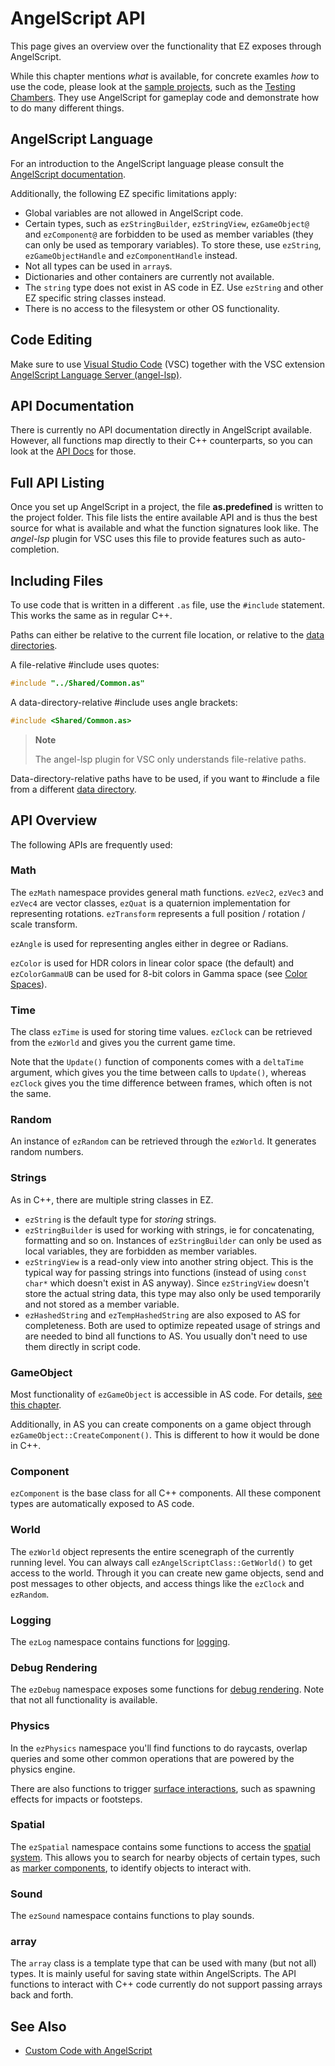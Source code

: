# AngelScript API

This page gives an overview over the functionality that EZ exposes through AngelScript.

While this chapter mentions *what* is available, for concrete examles *how* to use the code, please look at the [sample projects](../../../samples/samples-overview.md), such as the [Testing Chambers](../../../samples/testing-chambers.md). They use AngelScript for gameplay code and demonstrate how to do many different things.

## AngelScript Language

For an introduction to the AngelScript language please consult the [AngelScript documentation](https://www.angelcode.com/angelscript/sdk/docs/manual/doc_script.html).

Additionally, the following EZ specific limitations apply:

* Global variables are not allowed in AngelScript code.
* Certain types, such as `ezStringBuilder`, `ezStringView`, `ezGameObject@` and `ezComponent@` are forbidden to be used as member variables (they can only be used as temporary variables). To store these, use `ezString`, `ezGameObjectHandle` and `ezComponentHandle` instead.
* Not all types can be used in `array`s.
* Dictionaries and other containers are currently not available.
* The `string` type does not exist in AS code in EZ. Use `ezString` and other EZ specific string classes instead.
* There is no access to the filesystem or other OS functionality.

## Code Editing

Make sure to use [Visual Studio Code](https://code.visualstudio.com/download) (VSC) together with the VSC extension [AngelScript Language Server (angel-lsp)](https://github.com/sashi0034/angel-lsp).

## API Documentation

There is currently no API documentation directly in AngelScript available. However, all functions map directly to their C++ counterparts, so you can look at the [API Docs](../../api-docs.md) for those.

## Full API Listing

Once you set up AngelScript in a project, the file **as.predefined** is written to the project folder. This file lists the entire available API and is thus the best source for what is available and what the function signatures look like. The *angel-lsp* plugin for VSC uses this file to provide features such as auto-completion.

## Including Files

To use code that is written in a different `.as` file, use the `#include` statement. This works the same as in regular C++.

Paths can either be relative to the current file location, or relative to the [data directories](../../projects/data-directories.md).

A file-relative #include uses quotes:

```cpp
#include "../Shared/Common.as"
```

A data-directory-relative #include uses angle brackets:

```cpp
#include <Shared/Common.as>
```

> **Note**
>
> The angel-lsp plugin for VSC only understands file-relative paths.

Data-directory-relative paths have to be used, if you want to #include a file from a different [data directory](../../projects/data-directories.md).

## API Overview

The following APIs are frequently used:

### Math

The `ezMath` namespace provides general math functions. `ezVec2`, `ezVec3` and `ezVec4` are vector classes, `ezQuat` is a quaternion implementation for representing rotations. `ezTransform` represents a full position / rotation / scale transform.

`ezAngle` is used for representing angles either in degree or Radians.

`ezColor` is used for HDR colors in linear color space (the default) and `ezColorGammaUB` can be used for 8-bit colors in Gamma space (see [Color Spaces](../../appendix/color-spaces.md)).

### Time

The class `ezTime` is used for storing time values. `ezClock` can be retrieved from the `ezWorld` and gives you the current game time.

Note that the `Update()` function of components comes with a `deltaTime` argument, which gives you the time between calls to `Update()`, whereas `ezClock` gives you the time difference between frames, which often is not the same.

### Random

An instance of `ezRandom` can be retrieved through the `ezWorld`. It generates random numbers.

### Strings

As in C++, there are multiple string classes in EZ.

* `ezString` is the default type for *storing* strings.
* `ezStringBuilder` is used for working with strings, ie for concatenating, formatting and so on. Instances of `ezStringBuilder` can only be used as local variables, they are forbidden as member variables.
* `ezStringView` is a read-only view into another string object. This is the typical way for passing strings into functions (instead of using `const char*` which doesn't exist in AS anyway). Since `ezStringView` doesn't store the actual string data, this type may also only be used temporarily and not stored as a member variable.
* `ezHashedString` and `ezTempHashedString` are also exposed to AS for completeness. Both are used to optimize repeated usage of strings and are needed to bind all functions to AS. You usually don't need to use them directly in script code.

### GameObject

Most functionality of `ezGameObject` is accessible in AS code. For details, [see this chapter](../../runtime/world/game-objects.md).

Additionally, in AS you can create components on a game object through `ezGameObject::CreateComponent()`. This is different to how it would be done in C++.

### Component

`ezComponent` is the base class for all C++ components. All these component types are automatically exposed to AS code.

### World

The `ezWorld` object represents the entire scenegraph of the currently running level. You can always call `ezAngelScriptClass::GetWorld()` to get access to the world. Through it you can create new game objects, send and post messages to other objects, and access things like the `ezClock` and `ezRandom`.

### Logging

The `ezLog` namespace contains functions for [logging](../../debugging/logging.md).

### Debug Rendering

The `ezDebug` namespace exposes some functions for [debug rendering](../../debugging/debug-rendering.md). Note that not all functionality is available.

### Physics

In the `ezPhysics` namespace you'll find functions to do raycasts, overlap queries and some other common operations that are powered by the physics engine.

There are also functions to trigger [surface interactions](../../materials/surfaces.md), such as spawning effects for impacts or footsteps.

### Spatial

The `ezSpatial` namespace contains some functions to access the [spatial system](../../runtime/world/spatial-system.md). This allows you to search for nearby objects of certain types, such as [marker components](../../gameplay/marker-component.md), to identify objects to interact with.

### Sound

The `ezSound` namespace contains functions to play sounds.

### array

The `array` class is a template type that can be used with many (but not all) types. It is mainly useful for saving state within AngelScripts. The API functions to interact with C++ code currently do not support passing arrays back and forth.

## See Also

* [Custom Code with AngelScript](angelscript-overview.md)
